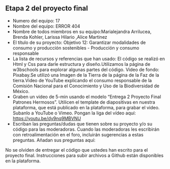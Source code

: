 ## Etapa 2 del proyecto final

- Numero del equipo: 17
- Nombre del equipo: ERROR 404
- Nombre de todos miembros en su equipo:Marialejandra Arrilucea, Brenda Kohler, Larissa Hilario ,Alice Martinez 
- El título de su proyecto: Objetivo 12: Garantizar modalidades de consumo y producción sostenibles - Producción y consumo responsable
- La lista de recursos y referencias que han usado: El código se realizó en Html y Css para darle estructura y diseño.Utilizamos la página de w3bschools para explorar algunas partes del código. Video de fondo: Pixabay.Se utilizó una Imagen de la Tierra de la página de la Faz de la tierra.Video de YouTube explicando el consumo responsable de la Comisión Nacional para el Conocimiento y Uso de la Biodiversidad de México.
- Graben un video de 5-min usando el modelo “Entrega 2 Proyecto Final Patrones Hermosos”. Utilicen el template de diapositivas en nuestra plataforma, que está publicado en la plataforma, para grabar el video. Subanlo a YouTube o Vimeo. Pongan la liga del vídeo aquí: https://youtu.be/dy9nq9MBVNU
- Escriban las preguntas/dudas que tienen sobre su proyecto y/o su código para las moderadoras. Cuando las moderadoras les escribirán con retroalimentación en el foro, incluirán sugerencias a estas preguntas. Añadan sus preguntas aquí:

No se olviden de entregar el código que ustedes han escrito para el proyecto final. Instrucciones para subir archivos a Github están disponibles en la plataforma.
